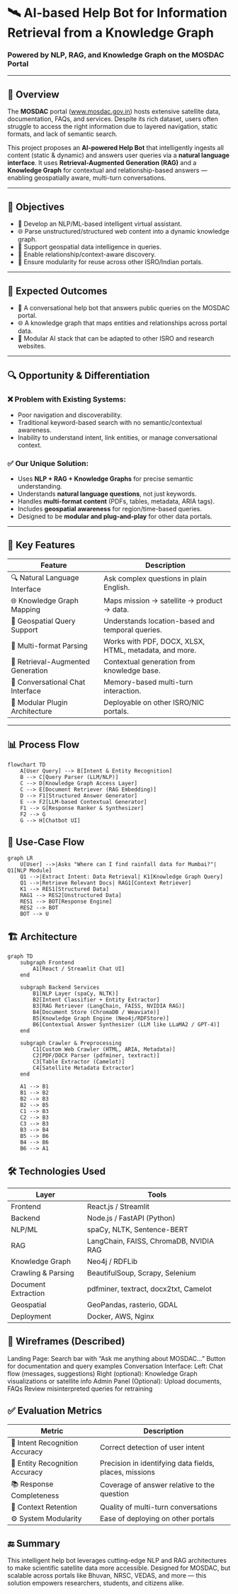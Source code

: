 # 🛰️ AI-based Help Bot for Information Retrieval from a Knowledge Graph  
### Powered by NLP, RAG, and Knowledge Graph on the MOSDAC Portal  

---

## 📖 Overview

The **MOSDAC** portal (www.mosdac.gov.in) hosts extensive satellite data, documentation, FAQs, and services. Despite its rich dataset, users often struggle to access the right information due to layered navigation, static formats, and lack of semantic search.

This project proposes an **AI-powered Help Bot** that intelligently ingests all content (static & dynamic) and answers user queries via a **natural language interface**. It uses **Retrieval-Augmented Generation (RAG)** and a **Knowledge Graph** for contextual and relationship-based answers — enabling geospatially aware, multi-turn conversations.

---

## 🧠 Objectives

- 🧠 Develop an NLP/ML-based intelligent virtual assistant.
- 🌐 Parse unstructured/structured web content into a dynamic knowledge graph.
- 📍 Support geospatial data intelligence in queries.
- 🧭 Enable relationship/context-aware discovery.
- 🧩 Ensure modularity for reuse across other ISRO/Indian portals.

---

## 🎯 Expected Outcomes

- 🤖 A conversational help bot that answers public queries on the MOSDAC portal.
- 🌐 A knowledge graph that maps entities and relationships across portal data.
- 🔁 Modular AI stack that can be adapted to other ISRO and research websites.

---

## 🔍 Opportunity & Differentiation

### ❌ Problem with Existing Systems:
- Poor navigation and discoverability.
- Traditional keyword-based search with no semantic/contextual awareness.
- Inability to understand intent, link entities, or manage conversational context.

### ✅ Our Unique Solution:
- Uses **NLP + RAG + Knowledge Graphs** for precise semantic understanding.
- Understands **natural language questions**, not just keywords.
- Handles **multi-format content** (PDFs, tables, metadata, ARIA tags).
- Includes **geospatial awareness** for region/time-based queries.
- Designed to be **modular and plug-and-play** for other data portals.

---

## 🌟 Key Features

| Feature | Description |
|--------|-------------|
| 🔍 Natural Language Interface | Ask complex questions in plain English. |
| 🌐 Knowledge Graph Mapping | Maps mission → satellite → product → data. |
| 📍 Geospatial Query Support | Understands location-based and temporal queries. |
| 🧾 Multi-format Parsing | Works with PDF, DOCX, XLSX, HTML, metadata, and more. |
| 🧠 Retrieval-Augmented Generation | Contextual generation from knowledge base. |
| 💬 Conversational Chat Interface | Memory-based multi-turn interaction. |
| 🧩 Modular Plugin Architecture | Deployable on other ISRO/NIC portals. |

---

## 📊 Process Flow

```mermaid
flowchart TD
    A[User Query] --> B[Intent & Entity Recognition]
    B --> C[Query Parser (LLM/NLP)]
    C --> D[Knowledge Graph Access Layer]
    C --> E[Document Retriever (RAG Embedding)]
    D --> F1[Structured Answer Generator]
    E --> F2[LLM-based Contextual Generator]
    F1 --> G[Response Ranker & Synthesizer]
    F2 --> G
    G --> H[Chatbot UI]
```

## 📘 Use-Case Flow

```mermaid
graph LR
    U[User] -->|Asks "Where can I find rainfall data for Mumbai?"| Q1[NLP Module]
    Q1 -->|Extract Intent: Data Retrieval| K1[Knowledge Graph Query]
    Q1 -->|Retrieve Relevant Docs| RAG1[Context Retriever]
    K1 --> RES1[Structured Data]
    RAG1 --> RES2[Unstructured Data]
    RES1 --> BOT[Response Engine]
    RES2 --> BOT
    BOT --> U
```

## 🏗️ Architecture

```mermaid
graph TD
    subgraph Frontend
        A1[React / Streamlit Chat UI]
    end

    subgraph Backend Services
        B1[NLP Layer (spaCy, NLTK)]
        B2[Intent Classifier + Entity Extractor]
        B3[RAG Retriever (LangChain, FAISS, NVIDIA RAG)]
        B4[Document Store (ChromaDB / Weaviate)]
        B5[Knowledge Graph Engine (Neo4j/RDFStore)]
        B6[Contextual Answer Synthesizer (LLM like LLaMA2 / GPT-4)]
    end

    subgraph Crawler & Preprocessing
        C1[Custom Web Crawler (HTML, ARIA, Metadata)]
        C2[PDF/DOCX Parser (pdfminer, textract)]
        C3[Table Extractor (Camelot)]
        C4[Satellite Metadata Extractor]
    end

    A1 --> B1
    B1 --> B2
    B2 --> B3
    B2 --> B5
    C1 --> B3
    C2 --> B3
    C3 --> B3
    B3 --> B4
    B5 --> B6
    B4 --> B6
    B6 --> A1
```

## 🛠️ Technologies Used

| Layer               | Tools                                  |
| ------------------- | -------------------------------------- |
| Frontend            | React.js / Streamlit                   |
| Backend             | Node.js / FastAPI (Python)             |
| NLP/ML              | spaCy, NLTK, Sentence-BERT             |
| RAG                 | LangChain, FAISS, ChromaDB, NVIDIA RAG |
| Knowledge Graph     | Neo4j / RDFLib                         |
| Crawling & Parsing  | BeautifulSoup, Scrapy, Selenium        |
| Document Extraction | pdfminer, textract, docx2txt, Camelot  |
| Geospatial          | GeoPandas, rasterio, GDAL              |
| Deployment          | Docker, AWS, Nginx                     |


## 🧱 Wireframes (Described)

Landing Page:
Search bar with “Ask me anything about MOSDAC...”
Button for documentation and query examples
Conversation Interface:
Left: Chat flow (messages, suggestions)
Right (optional): Knowledge Graph visualizations or satellite info
Admin Panel (Optional):
Upload documents, FAQs
Review misinterpreted queries for retraining

## ✅ Evaluation Metrics

| Metric                         | Description                                            |
| ------------------------------ | ------------------------------------------------------ |
| 🎯 Intent Recognition Accuracy | Correct detection of user intent                       |
| 🧠 Entity Recognition Accuracy | Precision in identifying data fields, places, missions |
| 📚 Response Completeness       | Coverage of answer relative to the question            |
| 🔁 Context Retention           | Quality of multi-turn conversations                    |
| ⚙️ System Modularity           | Ease of deploying on other portals                     |


## 🔚 Summary

This intelligent help bot leverages cutting-edge NLP and RAG architectures to make scientific satellite data more accessible. Designed for MOSDAC, but scalable across portals like Bhuvan, NRSC, VEDAS, and more — this solution empowers researchers, students, and citizens alike.
